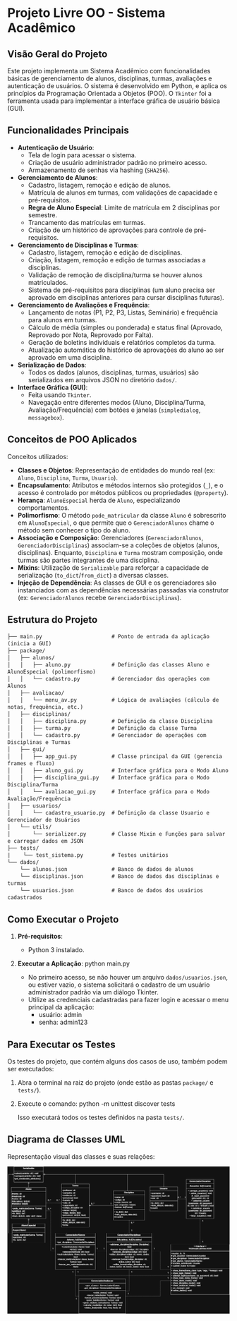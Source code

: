 # Projeto Livre OO - Sistema Acadêmico

## Visão Geral do Projeto

Este projeto implementa um Sistema Acadêmico com funcionalidades básicas de gerenciamento de alunos, disciplinas, turmas, avaliações e autenticação de usuários. O sistema é desenvolvido em Python, e aplica os princípios da Programação Orientada a Objetos (POO). O `Tkinter` foi a ferramenta usada para implementar a interface gráfica de usuário básica (GUI).

## Funcionalidades Principais

* **Autenticação de Usuário**:
    * Tela de login para acessar o sistema.
    * Criação de usuário administrador padrão no primeiro acesso.
    * Armazenamento de senhas via hashing (`SHA256`).
* **Gerenciamento de Alunos**:
    * Cadastro, listagem, remoção e edição de alunos.
    * Matrícula de alunos em turmas, com validações de capacidade e pré-requisitos.
    * **Regra de Aluno Especial**: Limite de matrícula em 2 disciplinas por semestre.
    * Trancamento das matrículas em turmas.
    * Criação de um histórico de aprovações para controle de pré-requisitos.
* **Gerenciamento de Disciplinas e Turmas**:
    * Cadastro, listagem, remoção e edição de disciplinas.
    * Criação, listagem, remoção e edição de turmas associadas a disciplinas.
    * Validação de remoção de disciplina/turma se houver alunos matriculados.
    * Sistema de pré-requisitos para disciplinas (um aluno precisa ser aprovado em disciplinas anteriores para cursar disciplinas futuras).
* **Gerenciamento de Avaliações e Frequência**:
    * Lançamento de notas (P1, P2, P3, Listas, Seminário) e frequência para alunos em turmas.
    * Cálculo de média (simples ou ponderada) e status final (Aprovado, Reprovado por Nota, Reprovado por Falta).
    * Geração de boletins individuais e relatórios completos da turma.
    * Atualização automática do histórico de aprovações do aluno ao ser aprovado em uma disciplina.
* **Serialização de Dados**:
    * Todos os dados (alunos, disciplinas, turmas, usuários) são serializados em arquivos JSON no diretório `dados/`.
* **Interface Gráfica (GUI)**:
    * Feita usando `Tkinter`.
    * Navegação entre diferentes modos (Aluno, Disciplina/Turma, Avaliação/Frequência) com botões e janelas (`simpledialog`, `messagebox`).

## Conceitos de POO Aplicados

Conceitos utilizados:

* **Classes e Objetos**: Representação de entidades do mundo real (ex: `Aluno`, `Disciplina`, `Turma`, `Usuario`).
* **Encapsulamento**: Atributos e métodos internos são protegidos (`_`), e o acesso é controlado por métodos públicos ou propriedades (`@property`).
* **Herança**: `AlunoEspecial` herda de `Aluno`, especializando comportamentos.
* **Polimorfismo**: O método `pode_matricular` da classe `Aluno` é sobrescrito em `AlunoEspecial`, o que permite que o `GerenciadorAlunos` chame o método sem conhecer o tipo do aluno.
* **Associação e Composição**: Gerenciadores (`GerenciadorAlunos`, `GerenciadorDisciplinas`) associam-se a coleções de objetos (alunos, disciplinas). Enquanto, `Disciplina` e `Turma` mostram composição, onde turmas são partes integrantes de uma disciplina.
* **Mixins**: Utilização de `Serializable` para reforçar a capacidade de serialização (`to_dict`/`from_dict`) a diversas classes.
* **Injeção de Dependência**: As classes de GUI e os gerenciadores são instanciados com as dependências necessárias passadas via construtor (ex: `GerenciadorAlunos` recebe `GerenciadorDisciplinas`).

## Estrutura do Projeto
    ├── main.py                      # Ponto de entrada da aplicação (inicia a GUI)
    ├── package/
    │   ├── alunos/
    │   │   ├── aluno.py             # Definição das classes Aluno e AlunoEspecial (polimorfismo)
    │   │   └── cadastro.py          # Gerenciador das operações com Alunos
    │   ├── avaliacao/
    │   │   └── menu_av.py           # Lógica de avaliações (cálculo de notas, frequência, etc.)
    │   ├── disciplinas/
    │   │   ├── disciplina.py        # Definição da classe Disciplina
    │   │   ├── turma.py             # Definição da classe Turma
    │   │   └── cadastro.py          # Gerenciador de operações com Disciplinas e Turmas
    │   ├── gui/
    │   │   ├── app_gui.py           # Classe principal da GUI (gerencia frames e fluxo)
    │   │   ├── aluno_gui.py         # Interface gráfica para o Modo Aluno
    │   │   ├── disciplina_gui.py    # Interface gráfica para o Modo Disciplina/Turma
    │   │   └── avaliacao_gui.py     # Interface gráfica para o Modo Avaliação/Frequência
    │   ├── usuarios/
    │   │   └── cadastro_usuario.py  # Definição da classe Usuario e Gerenciador de Usuários
    │   └── utils/
    │       └── serializer.py        # Classe Mixin e Funções para salvar e carregar dados em JSON
    ├── tests/
    |    └── test_sistema.py         # Testes unitários
    └── dados/
        └── alunos.json              # Banco de dados de alunos
        └── disciplinas.json         # Banco de dados das disciplinas e turmas
        └── usuarios.json            # Banco de dados dos usuários cadastrados

## Como Executar o Projeto

1.  **Pré-requisitos**:
    * Python 3 instalado.

2.  **Executar a Aplicação**:
    python main.py

    * No primeiro acesso, se não houver um arquivo `dados/usuarios.json`, ou estiver vazio, o sistema solicitará o cadastro de um usuário administrador padrão via um diálogo Tkinter.
    * Utilize as credenciais cadastradas para fazer login e acessar o menu principal da aplicação:
        * usuário: admin
        * senha: admin123

## Para Executar os Testes

Os testes do projeto, que contém alguns dos casos de uso, também podem ser executados:

1.  Abra o terminal na raiz do projeto (onde estão as pastas `package/` e `tests/`).
2.  Execute o comando:
    python -m unittest discover tests

    Isso executará todos os testes definidos na pasta `tests/`.

## Diagrama de Classes UML

Representação visual das classes e suas relações:

![Diagrama de Classes do Sistema Acadêmico](images/UML_ProjetoLivre.png)
